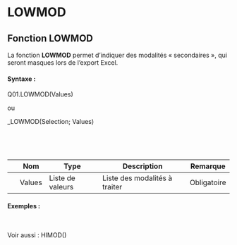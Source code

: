 # LOWMOD

## Fonction LOWMOD

La fonction **LOWMOD** permet d’indiquer des modalités « secondaires », qui seront masques lors de l’export Excel.

#### Syntaxe :&nbsp;

Q01.LOWMOD(Values)

ou

\_LOWMOD(Selection; Values)

&nbsp;

&nbsp;

| &nbsp; | **Nom** |**Type**|**Description**|**Remarque** |
| --- | --- | --- | --- | --- |
| &nbsp; | Values | Liste de valeurs | Liste des modalités à traiter | Obligatoire |


#### Exemples :

&nbsp;

Voir aussi : HIMOD()